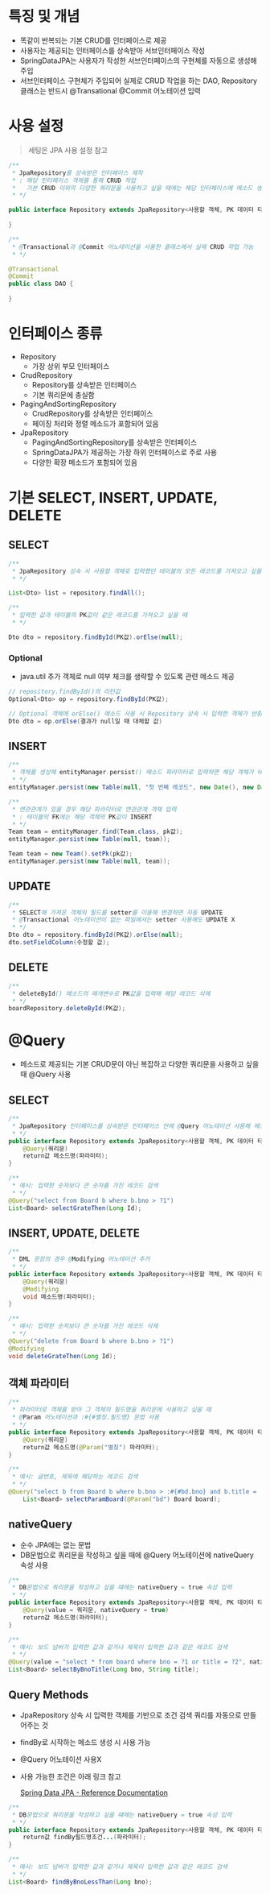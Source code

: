 # 특징 및 개념

- 똑같이 반복되는 기본 CRUD를 인터페이스로 제공
- 사용자는 제공되는 인터페이스를 상속받아 서브인터페이스 작성
- SpringDataJPA는 사용자가 작성한 서브인터페이스의 구현체를 자동으로 생성해 주입
- 서브인터페이스 구현체가 주입되어 실제로 CRUD 작업을 하는 DAO, Repository 클래스는 반드시 @Transational @Commit 어노테이션 입력

# 사용 설정

> 세팅은 JPA 사용 설정 참고
> 
> 
> [](https://github.com/yudaGim/TIL/blob/main/ORM_Framework/JPA/JPA.md#%EC%82%AC%EC%9A%A9-%EC%84%A4%EC%A0%95)
> 

```java
/**
 * JpaRepository를 상속받은 인터페이스 제작
 * : 해당 인터페이스 객체를 통해 CRUD 작업
 *   기본 CRUD 이외의 다양한 쿼리문을 사용하고 싶을 때에는 해당 인터페이스에 메소드 생성
 * */

public interface Repository extends JpaRepository<사용할 객체, PK 데이터 타입> {
	
}
```

```java
/**
 * @Transactional과 @Commit 어노테이션을 사용한 클래스에서 실제 CRUD 작업 가능
 * */

@Transactional
@Commit
public class DAO {
	
}
```

# 인터페이스 종류

- Repository
    - 가장 상위 부모 인터페이스
- CrudRepository
    - Repository를 상속받은 인터페이스
    - 기본 쿼리문에 충실함
- PagingAndSortingRepository
    - CrudRepository를 상속받은 인터페이스
    - 페이징 처리와 정렬 메소드가 포함되어 있음
- JpaRepository
    - PagingAndSortingRepository를 상속받은 인터페이스
    - SpringDataJPA가 제공하는 가장 하위 인터페이스로 주로 사용
    - 다양한 확장 메소드가 포함되어 있음

# 기본 SELECT, INSERT, UPDATE, DELETE

## SELECT

```java
/**
 * JpaRepository 상속 시 사용할 객체로 입력했던 테이블의 모든 레코드를 가져오고 싶을 때
 * */

List<Dto> list = repository.findAll();
```

```java
/**
 * 입력한 값과 테이블의 PK값이 같은 레코드를 가져오고 싶을 때
 * */

Dto dto = repository.findById(PK값).orElse(null);
```

### Optional

- java.util 추가 객체로 null 여부 체크를 생략할 수 있도록 관련 메소드 제공

```java
// repository.findById()의 리턴값
Optional<Dto> op = repository.findById(PK값);

// Optional 객체에 orElse() 메소드 사용 시 Repository 상속 시 입력한 객체가 반환됨
Dto dto = op.orElse(결과가 null일 때 대체할 값)
```

## INSERT

```java
/**
 * 객체를 생성해 entityManager.persist() 메소드 파라미터로 입력하면 해당 객체가 테이블에 INSERT
 * */
entityManager.persist(new Table(null, "첫 번째 레코드", new Date(), new Date(), new Date()));
```

```java
/**
 * 연관관계가 있을 경우 해당 파라미터로 연관관계 객체 입력
 * : 테이블의 FK에는 해당 객체의 PK값이 INSERT
 * */
Team team = entityManager.find(Team.class, pk값);
entityManager.persist(new Table(null, team));

Team team = new Team().setPk(pk값);
entityManager.persist(new Table(null, team));
```

## UPDATE

```java
/**
 * SELECT해 가져온 객체의 필드를 setter를 이용해 변경하면 자동 UPDATE
 * @Transactional 어노테이션이 없는 파일에서는 setter 사용해도 UPDATE X
 * */
Dto dto = repository.findById(PK값).orElse(null);
dto.setFieldColumn(수정할 값);
```

## DELETE

```java
/**
 * deleteById() 메소드의 매개변수로 PK값을 입력해 해당 레코드 삭제
 * */
boardRepository.deleteById(PK값);
```

# @Query

- 메소드로 제공되는 기본 CRUD문이 아닌 복잡하고 다양한 쿼리문을 사용하고 싶을 때 @Query 사용

## SELECT

```java
/**
 * JpaRepository 인터페이스를 상속받은 인터페이스 안에 @Query 어노테이션 사용해 메소드 선언
 * */
public interface Repository extends JpaRepository<사용할 객체, PK 데이터 타입> {
	@Query(쿼리문)
	return값 메소드명(파라미터);
}

/**
 * 예시: 입력한 숫자보다 큰 숫자를 가진 레코드 검색
 * */
@Query("select from Board b where b.bno > ?1")
List<Board> selectGrateThen(Long Id);
```

## INSERT, UPDATE, DELETE

```java
/**
 * DML 문장의 경우 @Modifying 어노테이션 추가
 * */
public interface Repository extends JpaRepository<사용할 객체, PK 데이터 타입> {
	@Query(쿼리문)
	@Modifying
	void 메소드명(파라미터);
}

/**
 * 예시: 입력한 숫자보다 큰 숫자를 가진 레코드 삭제
 * */
@Query("delete from Board b where b.bno > ?1")
@Modifying
void deleteGrateThen(Long Id);
```

## 객체 파라미터

```java
/**
 * 파라미터로 객체를 받아 그 객체의 필드명을 쿼리문에 사용하고 싶을 때
 * @Param 어노테이션과 :#{#별칭.필드명} 문법 사용
 * */
public interface Repository extends JpaRepository<사용할 객체, PK 데이터 타입> {
	@Query(쿼리문)
	return값 메소드명(@Param("별칭") 파라미터);
}

/**
 * 예시: 글번호, 제목에 해당하는 레코드 검색
 * */
@Query("select b from Board b where b.bno > :#{#bd.bno} and b.title = :#{#bd.title}")
	List<Board> selectParamBoard(@Param("bd") Board board);
```

## nativeQuery

- 순수 JPA에는 없는 문법
- DB문법으로 쿼리문을 작성하고 싶을 때에 @Query 어노테이션에 nativeQuery 속성 사용

```java
/**
 * DB문법으로 쿼리문을 작성하고 싶을 떄에는 nativeQuery = true 속성 입력
 * */
public interface Repository extends JpaRepository<사용할 객체, PK 데이터 타입> {
	@Query(value = 쿼리문, nativeQuery = true)
	return값 메소드명(파라미터);
}

/**
 * 예시: 보드 넘버가 입력한 값과 같거나 제목이 입력한 값과 같은 레코드 검색
 * */
@Query(value = "select * from board where bno = ?1 or title = ?2", nativeQuery = true)
List<Board> selectByBnoTitle(Long bno, String title);
```

## ****Query Methods****

- JpaRepository 상속 시 입력한 객체를 기반으로 조건 검색 쿼리를 자동으로 만들어주는 것
- findBy로 시작하는 메소드 생성 시 사용 가능
- @Query 어노테이션 사용X
- 사용 가능한 조건은 아래 링크 참고
    
    [Spring Data JPA - Reference Documentation](https://docs.spring.io/spring-data/jpa/docs/current/reference/html/#jpa.query-methods)
    

```java
/**
 * DB문법으로 쿼리문을 작성하고 싶을 떄에는 nativeQuery = true 속성 입력
 * */
public interface Repository extends JpaRepository<사용할 객체, PK 데이터 타입> {
	return값 findBy필드명조건...(파라미터);
}

/**
 * 예시: 보드 넘버가 입력한 값과 같거나 제목이 입력한 값과 같은 레코드 검색
 * */
List<Board> findByBnoLessThan(Long bno);
```
